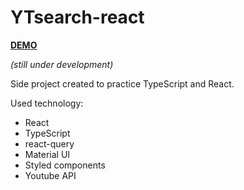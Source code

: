 # YTsearch-react
[**DEMO**](https://pwojciechowski.pl/projects/ytsearch/)

_(still under development)_


Side project created to practice TypeScript and React. 

Used technology:
* React
* TypeScript
* react-query
* Material UI
* Styled components
* Youtube API
